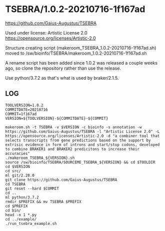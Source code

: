 TSEBRA/1.0.2-20210716-1f167ad
=============================

<https://github.com/Gaius-Augustus/TSEBRA>

Used under license:
Artistic License 2.0
<https://opensource.org/licenses/Artistic-2.0>

Structure creating script (makeroom_TSEBRA_1.0.2-20210716-1f167ad.sh) moved to /sw/bioinfo/TSEBRA/makeroom_1.0.2-20210716-1f167ad.sh

A rename script has been added since 1.0.2 was released a couple weeks ago, so clone the repository rather than use the release.

Use python/3.7.2 as that's what is used by braker/2.1.5.


LOG
---

    TOOLVERSION=1.0.2
    COMMITDATE=20210716
    COMMIT=1f167ad
    VERSION=${TOOLVERSION}-${COMMITDATE}-${COMMIT}

    makeroom.sh -t TSEBRA -v $VERSION -c bioinfo -s annotation -w https://github.com/Gaius-Augustus/TSEBRA -l "Artistic License 2.0" -L https://opensource.org/licenses/Artistic-2.0 -d "a combiner tool that selects transcripts from gene predictions based on the support by extrisic evidence in form of introns and start/stop codons, developed to combine BRAKER1 and BRAKER2 predicitons to increase their accuracies" 
    ./makeroom_TSEBRA_${VERSION}.sh 
    source /sw/bioinfo/TSEBRA/SOURCEME_TSEBRA_${VERSION} && cd $TOOLDIR
    cd $VERSION
    cd src/
    ml git/2.28.0
    git clone https://github.com/Gaius-Augustus/TSEBRA
    cd TSEBRA
    git reset --hard $COMMIT
    cd ..
    ml python/3.7.2
    rmdir $PREFIX && mv TSEBRA $PREFIX
    cd $PREFIX
    cd bin/
    head -n 1 *.py
    cd ../example/
    ./run_tsebra_example.sh 

